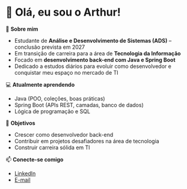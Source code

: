 # 👋 Olá, eu sou o Arthur!

🎯 **Sobre mim**  
- Estudante de **Análise e Desenvolvimento de Sistemas (ADS)** – conclusão prevista em 2027  
- Em transição de carreira para a área de **Tecnologia da Informação**  
- Focado em **desenvolvimento back-end com Java e Spring Boot**  
- Dedicado a estudos diários para evoluir como desenvolvedor e conquistar meu espaço no mercado de TI  

💻 **Atualmente aprendendo**  
- Java (POO, coleções, boas práticas)  
- Spring Boot (APIs REST, camadas, banco de dados)  
- Lógica de programação e SQL  

🚀 **Objetivos**  
- Crescer como desenvolvedor back-end  
- Contribuir em projetos desafiadores na área de tecnologia  
- Construir carreira sólida em TI  

📫 **Conecte-se comigo**  
- [LinkedIn](https://www.linkedin.com/in/arthur-silveira-2ba5442a2/)  
- [E-mail](arthur.sgregorio@gmail.com)  
